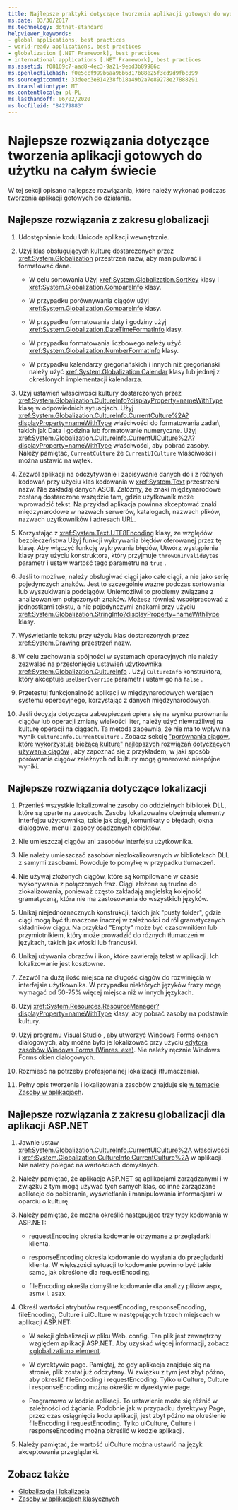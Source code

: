 ```yaml
---
title: Najlepsze praktyki dotyczące tworzenia aplikacji gotowych do wydania
ms.date: 03/30/2017
ms.technology: dotnet-standard
helpviewer_keywords:
- global applications, best practices
- world-ready applications, best practices
- globalization [.NET Framework], best practices
- international applications [.NET Framework], best practices
ms.assetid: f08169c7-aad8-4ec3-9a21-9ebd3b89986c
ms.openlocfilehash: f0e5ccf999b6aa96b6317b88e25f3cd9d9fbc899
ms.sourcegitcommit: 33deec3e814238fb18a49b2a7e89278e27888291
ms.translationtype: MT
ms.contentlocale: pl-PL
ms.lasthandoff: 06/02/2020
ms.locfileid: "84279883"
---
```

# <a name="best-practices-for-developing-world-ready-applications"></a>Najlepsze rozwiązania dotyczące tworzenia aplikacji gotowych do użytku na całym świecie

W tej sekcji opisano najlepsze rozwiązania, które należy wykonać podczas tworzenia aplikacji gotowych do działania.

## <a name="globalization-best-practices"></a>Najlepsze rozwiązania z zakresu globalizacji

1. Udostępnianie kodu Unicode aplikacji wewnętrznie.

2. Użyj klas obsługujących kulturę dostarczonych przez <xref:System.Globalization> przestrzeń nazw, aby manipulować i formatować dane.

    - W celu sortowania Użyj <xref:System.Globalization.SortKey> klasy i <xref:System.Globalization.CompareInfo> klasy.

    - W przypadku porównywania ciągów użyj <xref:System.Globalization.CompareInfo> klasy.

    - W przypadku formatowania daty i godziny użyj <xref:System.Globalization.DateTimeFormatInfo> klasy.

    - W przypadku formatowania liczbowego należy użyć <xref:System.Globalization.NumberFormatInfo> klasy.

    - W przypadku kalendarzy gregoriańskich i innych niż gregoriański należy użyć <xref:System.Globalization.Calendar> klasy lub jednej z określonych implementacji kalendarza.

3. Użyj ustawień właściwości kultury dostarczonych przez <xref:System.Globalization.CultureInfo?displayProperty=nameWithType> klasę w odpowiednich sytuacjach. Użyj <xref:System.Globalization.CultureInfo.CurrentCulture%2A?displayProperty=nameWithType> właściwości do formatowania zadań, takich jak Data i godzina lub formatowanie numeryczne. Użyj <xref:System.Globalization.CultureInfo.CurrentUICulture%2A?displayProperty=nameWithType> właściwości, aby pobrać zasoby. Należy pamiętać, `CurrentCulture` że `CurrentUICulture` właściwości i można ustawić na wątek.

4. Zezwól aplikacji na odczytywanie i zapisywanie danych do i z różnych kodowań przy użyciu klas kodowania w <xref:System.Text> przestrzeni nazw. Nie zakładaj danych ASCII. Załóżmy, że znaki międzynarodowe zostaną dostarczone wszędzie tam, gdzie użytkownik może wprowadzić tekst. Na przykład aplikacja powinna akceptować znaki międzynarodowe w nazwach serwerów, katalogach, nazwach plików, nazwach użytkowników i adresach URL.

5. Korzystając z <xref:System.Text.UTF8Encoding> klasy, ze względów bezpieczeństwa Użyj funkcji wykrywania błędów oferowanej przez tę klasę. Aby włączyć funkcję wykrywania błędów, Utwórz wystąpienie klasy przy użyciu konstruktora, który przyjmuje `throwOnInvalidBytes` parametr i ustaw wartość tego parametru na `true` .

6. Jeśli to możliwe, należy obsługiwać ciągi jako całe ciągi, a nie jako serię pojedynczych znaków. Jest to szczególnie ważne podczas sortowania lub wyszukiwania podciągów. Uniemożliwi to problemy związane z analizowaniem połączonych znaków. Możesz również współpracować z jednostkami tekstu, a nie pojedynczymi znakami przy użyciu <xref:System.Globalization.StringInfo?displayProperty=nameWithType> klasy.

7. Wyświetlanie tekstu przy użyciu klas dostarczonych przez <xref:System.Drawing> przestrzeń nazw.

8. W celu zachowania spójności w systemach operacyjnych nie należy zezwalać na przesłonięcie ustawień użytkownika <xref:System.Globalization.CultureInfo> . Użyj `CultureInfo` konstruktora, który akceptuje `useUserOverride` parametr i ustaw go na `false` .

9. Przetestuj funkcjonalność aplikacji w międzynarodowych wersjach systemu operacyjnego, korzystając z danych międzynarodowych.

10. Jeśli decyzja dotycząca zabezpieczeń opiera się na wyniku porównania ciągów lub operacji zmiany wielkości liter, należy użyć niewrażliwej na kulturę operacji na ciągach. Ta metoda zapewnia, że nie ma to wpływ na wynik `CultureInfo.CurrentCulture` . Zobacz sekcję ["porównania ciągów, które wykorzystują bieżącą kulturę"](../base-types/best-practices-strings.md#string-comparisons-that-use-the-current-culture) [najlepszych rozwiązań dotyczących używania ciągów](../base-types/best-practices-strings.md) , aby zapoznać się z przykładem, w jaki sposób porównania ciągów zależnych od kultury mogą generować niespójne wyniki.

## <a name="localization-best-practices"></a>Najlepsze rozwiązania dotyczące lokalizacji

1. Przenieś wszystkie lokalizowalne zasoby do oddzielnych bibliotek DLL, które są oparte na zasobach. Zasoby lokalizowalne obejmują elementy interfejsu użytkownika, takie jak ciągi, komunikaty o błędach, okna dialogowe, menu i zasoby osadzonych obiektów.

2. Nie umieszczaj ciągów ani zasobów interfejsu użytkownika.

3. Nie należy umieszczać zasobów niezlokalizowanych w bibliotekach DLL z samymi zasobami. Powoduje to pomyłkę w przypadku tłumaczeń.

4. Nie używaj złożonych ciągów, które są kompilowane w czasie wykonywania z połączonych fraz. Ciągi złożone są trudne do zlokalizowania, ponieważ często zakładają angielską kolejność gramatyczną, która nie ma zastosowania do wszystkich języków.

5. Unikaj niejednoznacznych konstrukcji, takich jak "pusty folder", gdzie ciągi mogą być tłumaczone inaczej w zależności od ról gramatycznych składników ciągu. Na przykład "Empty" może być czasownikiem lub przymiotnikiem, który może prowadzić do różnych tłumaczeń w językach, takich jak włoski lub francuski.

6. Unikaj używania obrazów i ikon, które zawierają tekst w aplikacji. Ich lokalizowanie jest kosztowne.

7. Zezwól na dużą ilość miejsca na długość ciągów do rozwinięcia w interfejsie użytkownika. W przypadku niektórych języków frazy mogą wymagać od 50-75% więcej miejsca niż w innych językach.

8. Użyj <xref:System.Resources.ResourceManager?displayProperty=nameWithType> klasy, aby pobrać zasoby na podstawie kultury.

9. Użyj [programu Visual Studio](https://visualstudio.microsoft.com/vs/?utm_medium=microsoft&utm_source=docs.microsoft.com&utm_campaign=inline+link) , aby utworzyć Windows Forms oknach dialogowych, aby można było je lokalizować przy użyciu [edytora zasobów Windows Forms (Winres. exe)](../../framework/tools/winres-exe-windows-forms-resource-editor.md). Nie należy ręcznie Windows Forms okien dialogowych.

10. Rozmieść na potrzeby profesjonalnej lokalizacji (tłumaczenia).

11. Pełny opis tworzenia i lokalizowania zasobów znajduje się [w temacie Zasoby w aplikacjach](../../framework/resources/index.md).

## <a name="globalization-best-practices-for-aspnet-applications"></a>Najlepsze rozwiązania z zakresu globalizacji dla aplikacji ASP.NET

1. Jawnie ustaw <xref:System.Globalization.CultureInfo.CurrentUICulture%2A> właściwości i <xref:System.Globalization.CultureInfo.CurrentCulture%2A> w aplikacji. Nie należy polegać na wartościach domyślnych.

2. Należy pamiętać, że aplikacje ASP.NET są aplikacjami zarządzanymi i w związku z tym mogą używać tych samych klas, co inne zarządzane aplikacje do pobierania, wyświetlania i manipulowania informacjami w oparciu o kulturę.

3. Należy pamiętać, że można określić następujące trzy typy kodowania w ASP.NET:

    - requestEncoding określa kodowanie otrzymane z przeglądarki klienta.

    - responseEncoding określa kodowanie do wysłania do przeglądarki klienta. W większości sytuacji to kodowanie powinno być takie samo, jak określone dla requestEncoding.

    - fileEncoding określa domyślne kodowanie dla analizy plików aspx, asmx i. asax.

4. Określ wartości atrybutów requestEncoding, responseEncoding, fileEncoding, Culture i uiCulture w następujących trzech miejscach w aplikacji ASP.NET:

    - W sekcji globalizacji w pliku Web. config. Ten plik jest zewnętrzny względem aplikacji ASP.NET. Aby uzyskać więcej informacji, zobacz [ \<globalization> element](https://docs.microsoft.com/previous-versions/dotnet/netframework-4.0/hy4kkhe0(v=vs.100)).

    - W dyrektywie page. Pamiętaj, że gdy aplikacja znajduje się na stronie, plik został już odczytany. W związku z tym jest zbyt późno, aby określić fileEncoding i requestEncoding. Tylko uiCulture, Culture i responseEncoding można określić w dyrektywie page.

    - Programowo w kodzie aplikacji. To ustawienie może się różnić w zależności od żądania. Podobnie jak w przypadku dyrektywy Page, przez czas osiągnięcia kodu aplikacji, jest zbyt późno na określenie fileEncoding i requestEncoding. Tylko uiCulture, Culture i responseEncoding można określić w kodzie aplikacji.

5. Należy pamiętać, że wartość uiCulture można ustawić na język akceptowania przeglądarki.

## <a name="see-also"></a>Zobacz także

- [Globalizacja i lokalizacja](index.md)
- [Zasoby w aplikacjach klasycznych](../../framework/resources/index.md)
